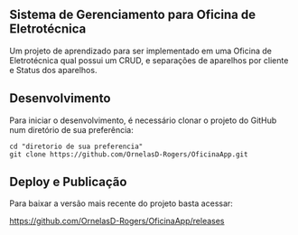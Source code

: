 ## Sistema de Gerenciamento para Oficina de Eletrotécnica



Um projeto de aprendizado para ser implementado em uma Oficina de Eletrotécnica qual possui um CRUD, e separações de aparelhos por cliente e Status dos aparelhos.



## Desenvolvimento

Para iniciar o desenvolvimento, é necessário clonar o projeto do GitHub num diretório de sua preferência:

```
cd "diretorio de sua preferencia"
git clone https://github.com/OrnelasD-Rogers/OficinaApp.git
```



## Deploy e Publicação

Para baixar a versão mais recente do projeto basta acessar:

https://github.com/OrnelasD-Rogers/OficinaApp/releases
